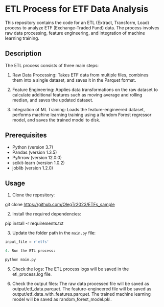# ETL Process for ETF Data Analysis

This repository contains the code for an ETL (Extract, Transform, Load) process to analyze ETF (Exchange-Traded Fund) data. The process involves raw data processing, feature engineering, and integration of machine learning training.

## Description

The ETL process consists of three main steps:

1. Raw Data Processing: Takes ETF data from multiple files, combines them into a single dataset, and saves it in the Parquet format.

2. Feature Engineering: Applies data transformations on the raw dataset to calculate additional features such as moving average and rolling median, and saves the updated dataset.

3. Integration of ML Training: Loads the feature-engineered dataset, performs machine learning training using a Random Forest regressor model, and saves the trained model to disk.

## Prerequisites

- Python (version 3.7)
- Pandas (version 1.3.5)
- PyArrow (version 12.0.0)
- scikit-learn (version 1.0.2)
- joblib (version 1.2.0)

## Usage

1. Clone the repository:


  git clone https://github.com/OlegTr2023/ETFs_sample


2. Install the required dependencies:

  pip install -r requirements.txt


3. Update the folder path in the `main.py` file:

```python
input_file = r'etfs'

4. Run the ETL process:

python main.py 
```

5. Check the logs:
    The ETL process logs will be saved in the etl_process.log file.

6. Check the output files:
    The raw data processed file will be saved as output/etf_data.parquet.
    The feature-engineered file will be saved as output/etf_data_with_features.parquet.
    The trained machine learning model will be saved as random_forest_model.pkl.

